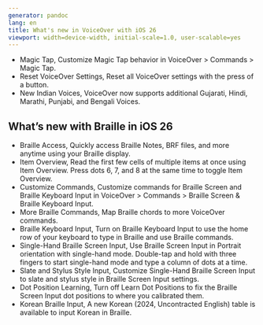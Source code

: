```yaml
---
generator: pandoc
lang: en
title: What's new in VoiceOver with iOS 26
viewport: width=device-width, initial-scale=1.0, user-scalable=yes
---
```


- Magic Tap, Customize Magic Tap behavior in VoiceOver > Commands > Magic Tap.
- Reset VoiceOver Settings, Reset all VoiceOver settings with the press of a button.
- New Indian Voices, VoiceOver now supports additional Gujarati, Hindi, Marathi, Punjabi, and Bengali Voices.

## What’s new with Braille in iOS 26
- Braille Access, Quickly access Braille Notes, BRF files, and more anytime using your Braille display.
- Item Overview, Read the first few cells of multiple items at once using Item Overview. Press dots 6, 7, and 8 at the same time to toggle Item Overview.
- Customize Commands, Customize commands for Braille Screen and Braille Keyboard Input in VoiceOver > Commands > Braille Screen & Braille Keyboard Input.
- More Braille Commands, Map Braille chords to more VoiceOver commands.
- Braille Keyboard Input, Turn on Braille Keyboard Input to use the home row of your keyboard to type in Braille and use Braille commands.
- Single-Hand Braille Screen Input, Use Braille Screen Input in Portrait orientation with single-hand mode. Double-tap and hold with three fingers to start single-hand mode and type a column of dots at a time.
- Slate and Stylus Style Input, Customize Single-Hand Braille Screen Input to slate and stylus style in Braille Screen Input settings.
- Dot Position Learning, Turn off Learn Dot Positions to fix the Braille Screen Input dot positions to where you calibrated them.
- Korean Braille Input, A new Korean (2024, Uncontracted English) table is available to input Korean in Braille.